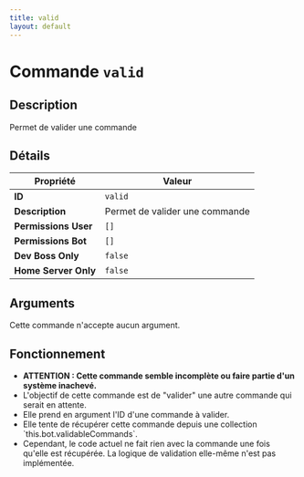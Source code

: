 ```yaml
---
title: valid
layout: default
---
```


# Commande `valid`

## Description

Permet de valider une commande

## Détails

| Propriété | Valeur |
| --- | --- |
| **ID** | `valid` |
| **Description** | Permet de valider une commande |
| **Permissions User** | `[]` |
| **Permissions Bot** | `[]` |
| **Dev Boss Only** | `false` |
| **Home Server Only** | `false` |

## Arguments

Cette commande n'accepte aucun argument.

## Fonctionnement

- **ATTENTION : Cette commande semble incomplète ou faire partie d'un système inachevé.**
- L'objectif de cette commande est de "valider" une autre commande qui serait en attente.
- Elle prend en argument l'ID d'une commande à valider.
- Elle tente de récupérer cette commande depuis une collection \`this.bot.validableCommands\`.
- Cependant, le code actuel ne fait rien avec la commande une fois qu'elle est récupérée. La logique de validation elle-même n'est pas implémentée.
